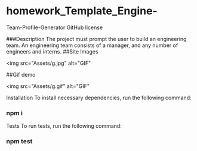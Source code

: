 # homework_Template_Engine-
Team-Profile-Generator
GitHub license

###Description
The project must prompt the user to build an engineering team. An engineering team consists of a manager, and any number of engineers and interns.
##Site Images


<img src="Assets/g.jpg" alt="GIF"

##Gif demo 

<img src="Assets/g.gif" alt="GIF"


Installation
To install necessary dependencies, run the following command:

 ### npm i
Tests
To run tests, run the following command:

### npm test
